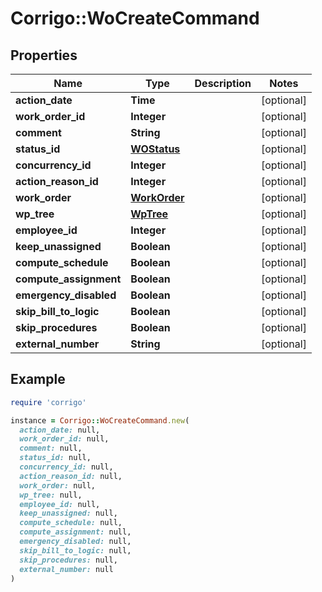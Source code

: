 # Corrigo::WoCreateCommand

## Properties

| Name | Type | Description | Notes |
| ---- | ---- | ----------- | ----- |
| **action_date** | **Time** |  | [optional] |
| **work_order_id** | **Integer** |  | [optional] |
| **comment** | **String** |  | [optional] |
| **status_id** | [**WOStatus**](WOStatus.md) |  | [optional] |
| **concurrency_id** | **Integer** |  | [optional] |
| **action_reason_id** | **Integer** |  | [optional] |
| **work_order** | [**WorkOrder**](WorkOrder.md) |  | [optional] |
| **wp_tree** | [**WpTree**](WpTree.md) |  | [optional] |
| **employee_id** | **Integer** |  | [optional] |
| **keep_unassigned** | **Boolean** |  | [optional] |
| **compute_schedule** | **Boolean** |  | [optional] |
| **compute_assignment** | **Boolean** |  | [optional] |
| **emergency_disabled** | **Boolean** |  | [optional] |
| **skip_bill_to_logic** | **Boolean** |  | [optional] |
| **skip_procedures** | **Boolean** |  | [optional] |
| **external_number** | **String** |  | [optional] |

## Example

```ruby
require 'corrigo'

instance = Corrigo::WoCreateCommand.new(
  action_date: null,
  work_order_id: null,
  comment: null,
  status_id: null,
  concurrency_id: null,
  action_reason_id: null,
  work_order: null,
  wp_tree: null,
  employee_id: null,
  keep_unassigned: null,
  compute_schedule: null,
  compute_assignment: null,
  emergency_disabled: null,
  skip_bill_to_logic: null,
  skip_procedures: null,
  external_number: null
)
```

